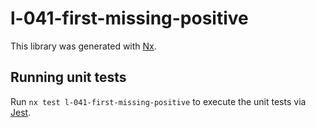# l-041-first-missing-positive

This library was generated with [Nx](https://nx.dev).

## Running unit tests

Run `nx test l-041-first-missing-positive` to execute the unit tests via [Jest](https://jestjs.io).
